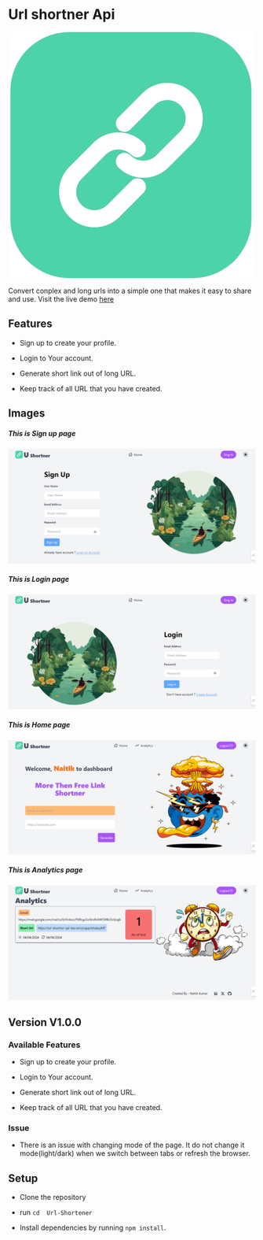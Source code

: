 # Url shortner Api



![App icon](./public/icon.png)



Convert conplex and long urls into a simple one that makes it easy to share and use. Visit the live demo [here](https://url-shortner-seven-swart.vercel.app/)



## Features



- Sign up to create your profile.

- Login to Your account.

- Generate short link out of long URL.

- Keep track of all URL that you have created.




## Images

##### This is Sign up page

!["Alt text for image"](./public/signup.png)

##### This is Login page

!["Alt text for image"](./public/login.png)

##### This is Home page

!["Alt text for image"](./public/home.png)

##### This is Analytics page

!["Alt text for image"](./public/analytics.png)



## Version V1.0.0



### Available Features



- Sign up to create your profile.

- Login to Your account.

- Generate short link out of long URL.

- Keep track of all URL that you have created.



### Issue

* There is an issue with changing mode of the page. It do not change it mode(light/dark) when we switch between tabs or refresh the browser.


## Setup

-  Clone the repository

- run `cd  Url-Shortener`

- Install dependencies by running `npm install`.




